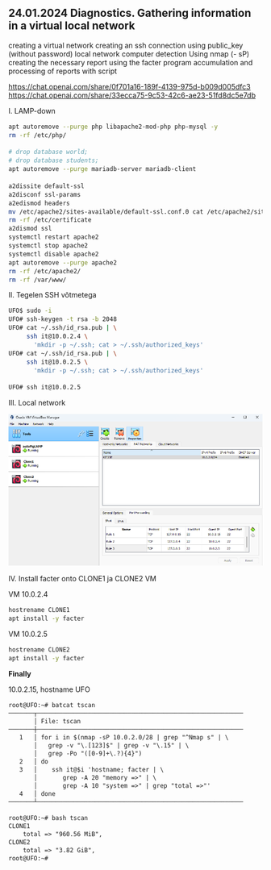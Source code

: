 ## 24.01.2024 Diagnostics. Gathering information in a virtual local network

creating a virtual network
creating an ssh connection using public_key (without password)
local network computer detection Using nmap (- sP)
creating the necessary report using the facter program
accumulation and processing of reports with script

https://chat.openai.com/share/0f701a16-189f-4139-975d-b009d005dfc3  
https://chat.openai.com/share/33ecca75-9c53-42c6-ae23-51fd8dc5e7db

I. LAMP-down

```bash
apt autoremove --purge php libapache2-mod-php php-mysql -y
rm -rf /etc/php/

# drop database world;
# drop database students;
apt autoremove --purge mariadb-server mariadb-client

a2dissite default-ssl
a2disconf ssl-params
a2edismod headers
mv /etc/apache2/sites-available/default-ssl.conf.0 cat /etc/apache2/sites-available/default-ssl.conf
rm -rf /etc/certificate
a2dismod ssl
systemctl restart apache2
systemctl stop apache2
systemctl disable apache2
apt autoremove --purge apache2
rm -rf /etc/apache2/
rm -rf /var/www/
```

II. Tegelen SSH võtmetega

```bash
UFO$ sudo -i
UFO# ssh-keygen -t rsa -b 2048
UFO# cat ~/.ssh/id_rsa.pub | \
     ssh it@10.0.2.4 \
       'mkdir -p ~/.ssh; cat > ~/.ssh/authorized_keys'
UFO# cat ~/.ssh/id_rsa.pub | \
     ssh it@10.0.2.5 \
       'mkdir -p ~/.ssh; cat > ~/.ssh/authorized_keys'

UFO# ssh it@10.0.2.5
```

III. Local network

![](./nmap.png)

IV. Install facter onto CLONE1 ja CLONE2 VM

VM 10.0.2.4

```bash
hostrename CLONE1
apt install -y facter
```

VM 10.0.2.5

```bash
hostrename CLONE2
apt install -y facter
```

**Finally**

10.0.2.15, hostname UFO

```
root@UFO:~# batcat tscan
───────┬─────────────────────────────────────────────────────────
       │ File: tscan
───────┼─────────────────────────────────────────────────────────
   1   │ for i in $(nmap -sP 10.0.2.0/28 | grep "^Nmap s" | \
       │   grep -v "\.[123]$" | grep -v "\.15" | \
       │   grep -Po "([0-9]+\.?){4}")
   2   │ do
   3   │    ssh it@$i 'hostname; facter | \
       │       grep -A 20 "memory =>" | \
       │       grep -A 10 "system =>" | grep "total =>"'
   4   │ done
───────┴─────────────────────────────────────────────────────────

root@UFO:~# bash tscan
CLONE1
    total => "960.56 MiB",
CLONE2
    total => "3.82 GiB",
root@UFO:~#
```